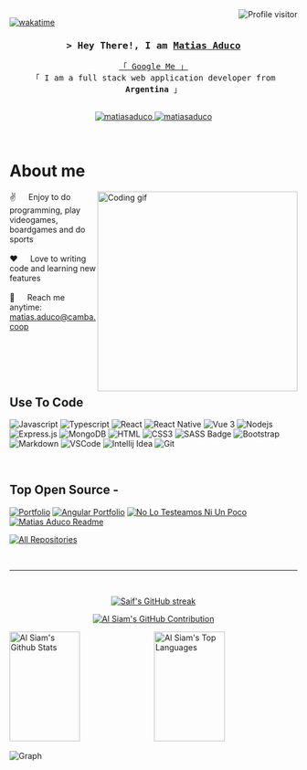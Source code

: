 <!--
<h2 align="center">
  Welcome to Matias Aduco GitHub World!
  <img src="https://media.giphy.com/media/hvRJCLFzcasrR4ia7z/giphy.gif" width="28">
</h2>
-->

<!--
<p align="center">
  <a href="https://github.com/matiasaduco"><img src="https://readme-typing-svg.herokuapp.com/?lines=Self%20Taught%20Programmer;Front%20End%20Developer;1.5%2B%20years%20of%20coding%20experience;Always%20learning%20new%20things&center=true&width=380&height=45"></a>
</p>

 -->

<a href="https://komarev.com/ghpvc/?username=matiasaduco">
  <img align="right" src="https://komarev.com/ghpvc/?username=matiasaduco&label=Visitors&color=0e75b6&style=flat" alt="Profile visitor" />
</a>


[![wakatime](https://wakatime.com/badge/user/eebb3dd8-d9b2-40de-9b88-6fd6cac99dbc.svg)](https://wakatime.com/@eebb3dd8-d9b2-40de-9b88-6fd6cac99dbc)

<!-- Intro  -->
<h3 align="center">
        <samp>&gt; Hey There!, I am
                <b><a target="_blank" href="https://matiasaduco.github.io/portfolio/">Matias Aduco</a></b>
        </samp>
</h3>


<p align="center"> 
  <samp>
    <a href="https://www.google.com/search?q=Al+Siam">「 Google Me 」</a>
    <br>
    「 I am a full stack web application developer from <b>Argentina</b> 」
    <br>
    <br>
  </samp>
</p>

<p align="center">
 <a href="https://matiasaduco.github.io/portfolio/" target="blank">
  <img src="https://img.shields.io/badge/Website-DC143C?style=for-the-badge&logo=medium&logoColor=white" alt="matiasaduco" />
 </a>
 <a href="https://linkedin.com/in/matias-aduco" target="_blank">
  <img src="https://img.shields.io/badge/LinkedIn-0077B5?style=for-the-badge&logo=linkedin&logoColor=white" alt="matiasaduco"/>
 </a>
 <!-- <a href="https://dev.to/matiasaduco" target="_blank">
  <img src="https://img.shields.io/badge/dev.to-0A0A0A?style=for-the-badge&logo=dev.to&logoColor=white" alt="matiasaduco" />
 </a> -->
<!--  <a href="https://twitter.com/_matiasaduco" target="_blank">
  <img src="https://img.shields.io/badge/Twitter-1DA1F2?style=for-the-badge&logo=twitter&logoColor=white" />
 </a> -->
<!--  <a href="https://instagram.com/_matiasaduco" target="_blank">
  <img src="https://img.shields.io/badge/Instagram-fe4164?style=for-the-badge&logo=instagram&logoColor=white" alt="matiasaduco" />
 </a>  -->
<!--  <a href="https://facebook.com/matiasaduco.dev" target="_blank">
  <img src="https://img.shields.io/badge/Facebook-20BEFF?&style=for-the-badge&logo=facebook&logoColor=white" alt="matiasaduco"  />
  </a>  -->
</p>
<br />

<!-- About Section -->
 # About me
 
<p>
 <img align="right" width="350" src="/assets/programmer.gif" alt="Coding gif" />
  
 ✌️ &emsp; Enjoy to do programming, play videogames, boardgames and do sports<br/><br/>
 ❤️ &emsp; Love to writing code and learning new features<br/><br/>
 📧 &emsp; Reach me anytime: matias.aduco@camba.coop<br/><br/>

</p>

<br/>
<br/>
<br/>

## Use To Code

![Javascript](https://img.shields.io/badge/Javascript-F0DB4F?style=for-the-badge&labelColor=black&logo=javascript&logoColor=F0DB4F)
![Typescript](https://img.shields.io/badge/Typescript-007acc?style=for-the-badge&labelColor=black&logo=typescript&logoColor=007acc)
![React](https://img.shields.io/badge/-React-61DBFB?style=for-the-badge&labelColor=black&logo=react&logoColor=61DBFB)
![React Native](https://img.shields.io/badge/React_Native-20232A?style=for-the-badge&logo=react&logoColor=61DAFB)
![Vue 3](https://img.shields.io/badge/Vue.js-35495E?style=for-the-badge&logo=vuedotjs&logoColor=4FC08D)
![Nodejs](https://img.shields.io/badge/Nodejs-3C873A?style=for-the-badge&labelColor=black&logo=node.js&logoColor=3C873A)
![Express.js](https://img.shields.io/badge/Express.js-000000?style=for-the-badge&logo=express&logoColor=white)
![MongoDB](https://img.shields.io/badge/MongoDB-4EA94B?style=for-the-badge&logo=mongodb&logoColor=white)
![HTML](https://img.shields.io/badge/HTML5-E34F26?style=for-the-badge&logo=html5&logoColor=white)
![CSS3](https://img.shields.io/badge/CSS3-1572B6?style=for-the-badge&logo=css3&logoColor=white)
![SASS Badge](https://img.shields.io/badge/Sass-CC6699?style=for-the-badge&logo=sass&logoColor=white)
![Bootstrap](https://img.shields.io/badge/Bootstrap-563D7C?style=for-the-badge&logo=bootstrap&logoColor=white)
![Markdown](https://img.shields.io/badge/Markdown-000000?style=for-the-badge&logo=markdown&logoColor=white)
![VSCode](https://img.shields.io/badge/Visual_Studio-0078d7?style=for-the-badge&logo=visual%20studio&logoColor=white)
![Intellij Idea](https://img.shields.io/badge/Intellij%20Idea-000?logo=intellij-idea&style=for-the-badge)
![Git](https://img.shields.io/badge/Git-F05032?style=for-the-badge&logo=git&logoColor=white)

<br/>

## Top Open Source -
[![Portfolio](https://github-readme-stats.vercel.app/api/pin/?username=matiasaduco&repo=portfolio&border_color=7F3FBF&bg_color=0D1117&title_color=C9D1D9&text_color=8B949E&icon_color=7F3FBF)](https://github.com/matiasaduco/portfolio)
[![Angular Portfolio](https://github-readme-stats.vercel.app/api/pin/?username=matiasaduco&repo=portfolio-angular&border_color=7F3FBF&bg_color=0D1117&title_color=C9D1D9&text_color=8B949E&icon_color=7F3FBF)](https://github.com/matiasaduco/portfolio-angular)
[![No Lo Testeamos Ni Un Poco](https://github-readme-stats.vercel.app/api/pin/?username=matiasaduco&repo=nltnup-app&border_color=7F3FBF&bg_color=0D1117&title_color=C9D1D9&text_color=8B949E&icon_color=7F3FBF)](https://github.com/matiasaduco/nltnup-app)
[![Matias Aduco Readme](https://github-readme-stats.vercel.app/api/pin/?username=matiasaduco&repo=matiasaduco&border_color=7F3FBF&bg_color=0D1117&title_color=C9D1D9&text_color=8B949E&icon_color=7F3FBF)](https://github.com/matiasaduco/matiasaduco)

<p align="left">
  <a href="https://github.com/matiasaduco?tab=repositories" target="_blank"><img alt="All Repositories" title="All Repositories" src="https://img.shields.io/badge/-All%20Repos-2962FF?style=for-the-badge&logo=koding&logoColor=white"/></a>
</p>

<br/>
<hr/>
<br/>

<p align="center">
  <a href="https://github.com/matiasaduco">
    <img src="https://github-readme-streak-stats.herokuapp.com/?user=matiasaduco&theme=radical&border=7F3FBF&background=0D1117" alt="Saif's GitHub streak"/>
  </a>
</p>

<p align="center">
  <a href="https://github.com/matiasaduco">
    <img src="https://github-profile-summary-cards.vercel.app/api/cards/profile-details?username=matiasaduco&theme=radical" alt="Al Siam's GitHub Contribution"/>
  </a>
</p>

<a> 
    <a href="https://github.com/matiasaduco"><img alt="Al Siam's Github Stats" src="https://denvercoder1-github-readme-stats.vercel.app/api?username=matiasaduco&show_icons=true&count_private=true&theme=react&border_color=7F3FBF&bg_color=0D1117&title_color=F85D7F&icon_color=F8D866" height="192px" width="49.5%"/></a>
  <a href="https://github.com/matiasaduco"><img alt="Al Siam's Top Languages" src="https://denvercoder1-github-readme-stats.vercel.app/api/top-langs/?username=matiasaduco&langs_count=8&layout=compact&theme=react&border_color=7F3FBF&bg_color=0D1117&title_color=F85D7F&icon_color=F8D866" height="192px" width="49.5%"/></a>
  <br/>
</a>


![Graph](https://github-readme-activity-graph.vercel.app/graph?username=matiasaduco&custom_title=Matias%20Aduco%20GitHub%20Activity%20Graph&bg_color=0D1117&color=7F3FBF&line=7F3FBF&point=7F3FBF&area_color=FFFFFF&title_color=FFFFFF&area=true)
